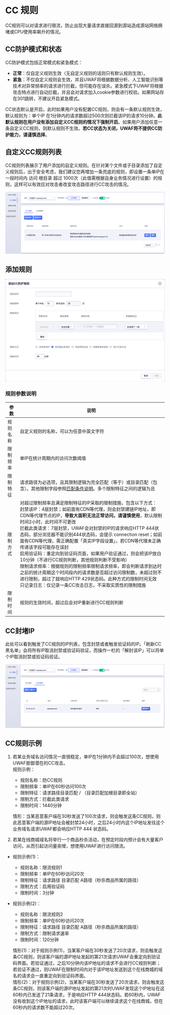 # CC 规则

CC规则可以对请求进行限流，防止出现大量请求直接回源到源站造成源站网络拥堵或CPU使用率飙升的情况。

## CC防护模式和状态

CC防护模式包括正常模式和紧急模式：

* **正常**：仅自定义规则生效（无自定义规则的话则只有默认规则生效）。
* **紧急**：不仅自定义规则会生效，并且UWAF将根据数据分析、人工智能识别等技术对异常频率的请求进行拦截，但可能存在误杀。紧急模式下UWAF将根据攻击特点进行自动拦截，并且会对请求加入cookie参数进行校验。如果网站存在301跳转，不建议开启紧急模式。

CC状态默认是开启，此时如果用户没有配置CC规则，则会有一条默认规则生效，默认规则为：单个IP 在1分钟内的请求数超过500次则拦截该IP的请求10分钟。**此默认规则在用户没有添加自定义CC规则的情况下强制开启**。如果用户添加任意一条自定义CC规则，则默认规则不生效。**若CC状态为关闭，UWAF将不提供CC防护能力，请谨慎选择**。

## 自定义CC规则列表

CC规则列表展示了用户添加的自定义规则。在针对某个文件或子目录添加了自定义规则后，出于安全考虑，我们建议您再增加一条兜底的规则，即设置一条单IP在 一段时间内 访问 根目录 超过 1000次（此值需根据自身业务情况进行设置）的规则，这样可以有效应对攻击者改变攻击路径进行CC攻击的情况。

![cc-rule-img-1](/images/cc_rule_img_1.png)

## 添加规则

![cc-rule-img-3](/images/cc_rule_img_3.png)

### 规则参数说明

|参数|说明|
|-|-|
|规则名称|自定义规则的名称，可以为任意中英文字符|
|限制频率|单IP在统计周期内的访问次数阈值|
|限制特征|请求路径为必选项，且其限制逻辑为完全匹配（等于）或目录匹配（包含）。其他限制字段参照[匹配条件说明](/uewaf/features/rule/UWAF_rule?id=匹配条件说明)。多个限制特征之间的逻辑为且|
|限制方式|对超过限制频率且满足限制特征的IP采取的限制措施，包含以下方式：<br>  封禁该IP：4层封禁；如前面有CDN等代理，则会封禁建链IP地址，即CDN等代理节点的IP，**导致大面积无法正常访问，请谨慎使用**，默认限制时间2小时，此时间不可更改<br>  拦截此类请求：7层封禁，UWAF会对封禁的IP的请求响应HTTP 444状态码，部分浏览器不能识别444状态码，会提示 connection reset；如前面有CDN等代理，需正确配置「真实IP字段设置」，若CDN等代理未正确传递该字段可能存在误封<br>  启用验证码：重定向到验证码页面，如果用户验证通过，则会把该IP放白10分钟（不进行CC规则判断，其他规则判断不受影响）<br>  限制请求频率：根据规则的限制频率限制请求频率，即会判断请求到达时之前的统计周期这个时间段内的请求数是否超过访问限制数，未超过则不进行限制，超过了就响应HTTP 429状态码。此种方式的限制时间无效<br>  只记录日志：仅记录一条CC攻击日志，不采取实质性的限制措施|
|限制时间|规则的生效时间，超过后会对IP重新进行CC规则判断|


## CC封堵IP

此处可以看到触发了CC规则的IP列表，包含封禁或者触发验证码的IP。「刷新CC黑名单」会将所有IP取消封禁或验证码验证，而操作一栏的「解封该IP」可以将单个IP取消封禁或验证码验证。

![cc-rule-img-2](/images/cc_rule_img_2.png)

## CC规则示例

1. 若某业务域名访问情况一直很稳定，单IP在1分钟内不会超过100次，想使用UWAF抵御潜在的CC攻击。  
  规则示例：
   - 规则名称：防CC规则
   - 限制频率：单IP在60秒访问100次
   - 限制特征：请求路径目录匹配 / （目录匹配加根目录即全站）
   - 限制方式：拦截此类请求
   - 限制时间：1440分钟

   情形：当某恶意客户端在30秒发送了100次请求，则会触发这条CC规则，则此恶意客户端的源IP地址会被封禁24小时，之后24小时内这个IP地址发往这个业务域名请求UWAF都会响应HTTP 444 状态码。


2. 若某在线商城域名将举行一个商品秒杀活动，在预定时段内预计会有大量客户访问，从而引起访问量突增，想使用UWAF进行访问限流。  
  - 规则示例(1)：
    - 规则名称：限流规则1
    - 限制频率：单IP在60秒访问20次
    - 限制特征：请求路径 目录匹配 A路径（秒杀商品所属的路径）
    - 限制方式：启用验证码
    - 限制时间：3分钟  
  
  - 规则示例(2)：
    - 规则名称：限流规则2
    - 限制频率：单IP在60秒访问20次
    - 限制特征：请求路径 目录匹配 A路径（秒杀商品所属的路径）
    - 限制方式：限制请求速率
    - 限制时间：120分钟

    情形(1)：对于规则示例(1)，当某客户端在30秒发送了20次请求，则会触发这条CC规则，则该客户端的源IP地址发起的第21次请求UWAF会重定向到验证码界面。若验证通过，之后10分钟内该IP地址的请求不会进行CC规则判断；若验证不通过，则UWAF在限制时间内对于该IP地址发送到这个在线商城的域名的请求会一直重定向到验证码界面。  
    情形(2)：对于规则示例(2)，当某客户端在30秒发送了20次请求，则会触发这条CC规则，则该客户端的源IP地址发起的第21次时UWAF发现这个IP地址在这60秒内已发送了21条请求，于是响应HTTP 444状态码。若60秒内，UWAF没有收到这个IP地址的请求，此时该客户端可以继续请求这个在线商城，但在60秒内的请求数不能超过20次。
